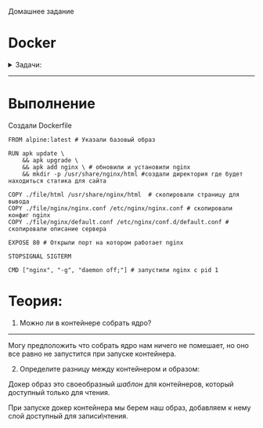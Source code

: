 Домашнее задание

# Docker
<details>
<summary> Задачи: </summary> 

1.Создайте свой кастомный образ nginx на базе alpine. После запуска nginx должен
отдавать кастомную страницу (достаточно изменить дефолтную страницу nginx)

Ответьте на вопрос:
1) Можно ли в контейнере собрать ядро?
2) Определите разницу между контейнером и образом


</details>

_____________________________________________

# Выполнение

Создали Dockerfile 

```
FROM alpine:latest # Указали базовый образ

RUN apk update \
    && apk upgrade \
    && apk add nginx \ # обновили и установили nginx
    && mkdir -p /usr/share/nginx/html #создали директория где будет находиться статика для сайта

COPY ./file/html /usr/share/nginx/html  # скопировали страницу для вывода
COPY ./file/nginx/nginx.conf /etc/nginx/nginx.conf # скопировали конфиг nginx
COPY ./file/nginx/default.conf /etc/nginx/conf.d/default.conf # скопировали описание сервера

EXPOSE 80 # Открыли порт на котором работает nginx 

STOPSIGNAL SIGTERM 

CMD ["nginx", "-g", "daemon off;"] # запустили nginx с pid 1

```

# Теория:

1) Можно ли в контейнере собрать ядро?
___

Могу предположить что собрать ядро нам ничего не помешает, но оно все равно не запустится при запуске контейнера. 

2)  Определите разницу между контейнером и образом:

Докер образ это своеобразный *шаблон* для контейнеров, который  доступный только для чтения. 

При запуске докер контейнера мы берем наш образ, добавляем к нему слой доступный для записи\чтения. 
